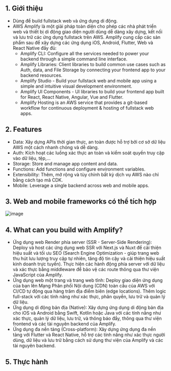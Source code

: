 ## 1. Giới thiệu
- Dùng để build fullstack web và ứng dụng di động.
- AWS Amplify là một giải pháp toàn diện cho phép các nhà phát triển web và thiết bị di động giao diện người dùng dễ dàng xây dựng, kết nối và lưu trữ các ứng dụng fullstack trên AWS. Amplify cung cấp các sản phẩm sau để xây dựng các ứng dụng iOS, Android, Flutter, Web và React Native đầy đủ:
  -  Amplify CLI: Configure all the services needed to power your backend through a simple command line interface.
  -  Amplify Libraries: Client libraries to build common use cases such as Auth, data, and File Storage by connecting your frontend app to your backend resources.
  -  Amplify Studio - Build your fullstack web and mobile app using a simple and intuitive visual development environment.
  -  Amplify UI Components - UI libraries to build your frontend app built for React, React Native, Angular, Vue and Flutter.
  -  Amplify Hosting is an AWS service that provides a git-based workflow for continuous deployment & hosting of fullstack web apps.
## 2. Features
- Data: Xây dựng APIs thời gian thực, an toàn được hỗ trợ bởi cơ sở dữ liệu AWS một cách nhanh chóng và dễ dàng.
- Auth: Kích hoạt các luồng xác thực an toàn và kiểm soát quyền truy cập vào dữ liệu, tệp,...
- Storage: Store and manage app content and data.
- Functions: Add functions and configure environment variables.
- Extensibility: Thêm, mở rộng và tùy chỉnh bất kỳ dịch vụ AWS nào chỉ bằng cách tạo mã CDK.
- Mobile: Leverage a single backend across web and mobile apps. 
## 3. Web and mobile frameworks có thể tích hợp

![image](https://github.com/user-attachments/assets/0a3fd423-344f-4cdc-97f2-427b9d77a7cd)

## 4. What can you build with Amplify?
- Ứng dụng web Render phía server (SSR - Server-Side Rendering): Deploy và host các ứng dụng web SSR với Next.js và Nuxt để cải thiện hiệu suất và tối ưu SEO (Search Engine Optimization - giúp trang web thu hút lưu lượng truy cập tự nhiên, tăng độ tin cậy và cải thiện hiệu suất kinh doanh trực tuyến).
Thực hiện các hành động phía server với dữ liệu và xác thực bằng middleware để bảo vệ các route thông qua thư viện JavaScript của Amplify.
- Ứng dụng web một trang và trang web tĩnh:
Deploy giao diện ứng dụng của bạn lên Mạng Phân phối Nội dung (CDN) toàn cầu của AWS với CI/CD tự động qua hàng trăm địa điểm biên (edge locations).
Thêm logic full-stack với các tính năng như xác thực, phân quyền, lưu trữ và quản lý dữ liệu.
- Ứng dụng di động bản địa (Native):
Xây dựng ứng dụng di động bản địa cho iOS và Android bằng Swift, Kotlin hoặc Java với các tính năng như xác thực, quản lý dữ liệu, lưu trữ, và thông báo đẩy, thông qua thư viện frontend và các tài nguyên backend của Amplify.
- Ứng dụng đa nền tảng (Cross-platform):
Xây dựng ứng dụng đa nền tảng với Flutter và React Native, hỗ trợ các tính năng như xác thực người dùng, dữ liệu và lưu trữ bằng cách sử dụng thư viện của Amplify và các tài nguyên backend.

## 5. Thực hành
